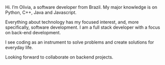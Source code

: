  Hi. I’m Olivia, a software developer from Brazil. My major knowledge is on Python, C++, Java and Javascript.
 
 Everything about technology has my focused interest, and, more specifically, software development. I am a full stack developer with a focus on back-end development.

 I see coding as an instrument to solve problems and create solutions for everyday life.
 
 Looking forward to collaborate on backend projects.

<!---
olivialrp/olivialrp is a ✨ special ✨ repository because its `README.md` (this file) appears on your GitHub profile.
You can click the Preview link to take a look at your changes.
--->
